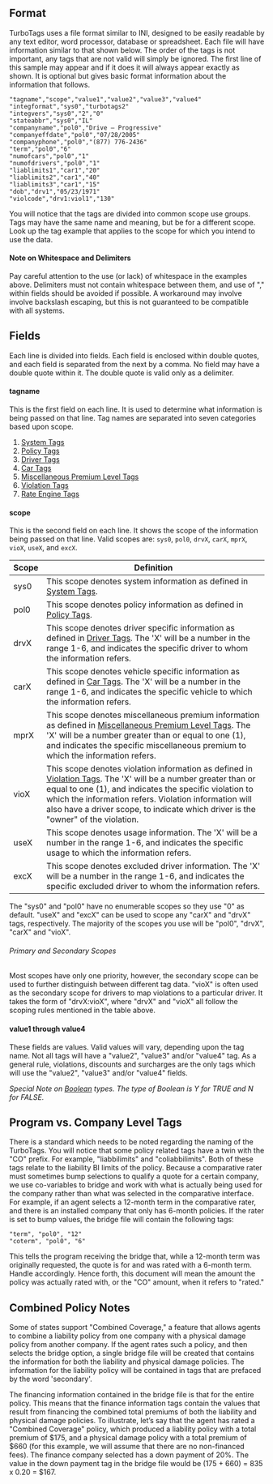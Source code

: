 ## Format
TurboTags uses a file format similar to INI, designed to be easily readable by any text editor, word processor, database or spreadsheet.
Each file will have information similar to that shown below.
The order of the tags is not important, any tags that are not valid will simply be ignored.
The first line of this sample may appear and if it does it will always appear exactly as shown.
It is optional but gives basic format information about the information that follows.

```
"tagname","scope","value1","value2","value3","value4"
"integformat","sys0","turbotags2"
"integvers","sys0","2","0"
"stateabbr","sys0","IL"
"companyname","pol0","Drive – Progressive"
"companyeffdate","pol0","07/28/2005"
"companyphone","pol0","(877) 776-2436"
"term","pol0","6"
"numofcars","pol0","1"
"numofdrivers","pol0","1"
"liablimits1","car1","20"
"liablimits2","car1","40"
"liablimits3","car1","15"
"dob","drv1","05/23/1971"
"violcode","drv1:viol1","130"
```

You will notice that the tags are divided into common scope use groups.
Tags may have the same name and meaning, but be for a different scope.
Look up the tag example that applies to the scope for which you intend to use the data.

#### Note on Whitespace and Delimiters
Pay careful attention to the use (or lack) of whitespace in the examples above. Delimiters must not contain whitespace between them, and use of "," within fields should be avoided if possible. A workaround may involve involve backslash escaping, but this is not guaranteed to be compatible with all systems.

## Fields
Each line is divided into fields.
Each field is enclosed within double quotes, and each field is separated from the next by a comma.
No field may have a double quote within it.
The double quote is valid only as a delimiter.

#### tagname
This is the first field on each line.
It is used to determine what information is being passed on that line. Tag names are separated into seven categories based upon scope.

1. [System Tags](https://github.com/getitc/turbotags/wiki/System-Tags)
2. [Policy Tags](https://github.com/getitc/turbotags/wiki/Policy-Tags)
3. [Driver Tags](https://github.com/getitc/turbotags/wiki/Driver-Tags)
4. [Car Tags](https://github.com/getitc/turbotags/wiki/Car-Tags)
5. [Miscellaneous Premium Level Tags](https://github.com/getitc/turbotags/wiki/Miscellaneous-Premium-Level-Tags)
6. [Violation Tags](https://github.com/getitc/turbotags/wiki/Violation-Tags)
7. [Rate Engine Tags](https://github.com/getitc/turbotags/wiki/Rate-Engine-Tags)

#### scope
This is the second field on each line.
It shows the scope of the information being passed on that line.
Valid scopes are: `sys0`, `pol0`, `drvX`, `carX`, `mprX`, `vioX`, `useX`, and `excX`.

Scope|Definition
---|---
sys0|This scope denotes system information as defined in [System Tags](https://github.com/getitc/turbotags/wiki/System-Tags).
pol0|This scope denotes policy information as defined in [Policy Tags](https://github.com/getitc/turbotags/wiki/Policy-Tags).
drvX|This scope denotes driver specific information as defined in [Driver Tags](https://github.com/getitc/turbotags/wiki/Driver-Tags).  The 'X' will be a number in the range 1-6, and indicates the specific driver to whom the information refers.
carX|This scope denotes vehicle specific information as defined in [Car Tags](https://github.com/getitc/turbotags/wiki/Car-Tags).  The 'X' will be a number in the range 1-6, and indicates the specific vehicle to which the information refers.
mprX|This scope denotes miscellaneous premium information as defined in [Miscellaneous Premium Level Tags](https://github.com/getitc/turbotags/wiki/Miscellaneous-Premium-Level-Tags).  The 'X' will be a number greater than or equal to one (1), and indicates the specific miscellaneous premium to which the information refers.
vioX|This scope denotes violation information as defined in [Violation Tags](https://github.com/getitc/turbotags/wiki/Violation-Tags).  The 'X' will be a number greater than or equal to one (1), and indicates the specific violation to which the information refers.  Violation information will also have a driver scope, to indicate which driver is the "owner" of the violation.
useX|This scope denotes usage information.  The 'X' will be a number in the range 1-6, and indicates the specific usage to which the information refers.
excX|This scope denotes excluded driver information.  The 'X' will be a number in the range 1-6, and indicates the specific excluded driver to whom the information refers.

The "sys0" and "pol0" have no enumerable scopes so they use "0" as default.
"useX" and "excX" can be used to scope any "carX" and "drvX" tags, respectively.
The majority of the scopes you use will be "pol0", "drvX", "carX" and "vioX".

###### Primary and Secondary Scopes
Most scopes have only one priority, however, the secondary scope can be used to further distinguish between different tag data. "vioX" is often used as the secondary scope for drivers to map violations to a particular driver. It takes the form of "drvX:vioX", where "drvX" and "vioX" all follow the scoping rules mentioned in the table above.

#### value1 through value4
These fields are values.
Valid values will vary, depending upon the tag name.
Not all tags will have a "value2", "value3" and/or "value4" tag.
As a general rule, violations, discounts and surcharges are the only tags which will use the "value2", "value3" and/or "value4" fields.

*Special Note on [Boolean](https://github.com/getitc/turbotags/wiki/Custom-Types#boolean) types. The type of Boolean is Y for TRUE and N for FALSE.*

## Program vs. Company Level Tags
There is a standard which needs to be noted regarding the naming of the TurboTags.
You will notice that some policy related tags have a twin with the "CO" prefix.
For example, "liabbilimits" and "coliabbilimits".
Both of these tags relate to the liability BI limits of the policy.
Because a comparative rater must sometimes bump selections to qualify a quote for a certain company, we use co-variables to bridge and work with what is actually being used for the company rather than what was selected in the comparative interface.
For example, if an agent selects a 12-month term in the comparative rater, and there is an installed company that only has 6-month policies.
If the rater is set to bump values, the bridge file will contain the following tags:

```
"term", "pol0", "12"
"coterm", "pol0", "6"
```

This tells the program receiving the bridge that, while a 12-month term was originally requested, the quote is for and was rated with a 6-month term.
Handle accordingly.
Hence forth, this document will mean the amount the policy was actually rated with, or the "CO" amount, when it refers to "rated."

## Combined Policy Notes
Some of states support "Combined Coverage," a feature that allows agents to combine a liability policy from one company with a physical damage policy from another company.
If the agent rates such a policy, and then selects the bridge option, a single bridge file will be created that contains the information for both the liability and physical damage policies.
The information for the liability policy will be contained in tags that are prefaced by the word 'secondary'.

The financing information contained in the bridge file is that for the entire policy.
This means that the finance information tags contain the values that result from financing the combined total premiums of both the liability and physical damage policies.
To illustrate, let’s say that the agent has rated a "Combined Coverage" policy, which produced a liability policy with a total premium of $175, and a physical damage policy with a total premium of $660 (for this example, we will assume that there are no non-financed fees).
The finance company selected has a down payment of 20%.
The value in the down payment tag in the bridge file would be (175 + 660) = 835 x 0.20 = $167.
